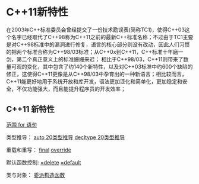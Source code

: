 # C++11新特性
在2003年C++标准委员会曾经提交了一份技术勘误表(简称TC1)，使得C++03这个名字已经取代了C++98称为C++11之前的最新C++标准名称；不过由于TC1主要是对C++98标准中的漏洞进行修复，语言的核心部分则没有改动，因此人们习惯的把两个标准合称为C++98/03标准；从C++0x到C++11，C++标准十年磨一剑，第二个真正意义上的标准姗姗来迟； 相比于C++98/03，C++11则带来了数量可观的变化，其中包含了约140个新特性，以及对C++03标准中约600个缺陷的修正，这使得C++11更像是从C++98/03中孕育出的一种新语言；相比较而言，C++11能更好地用于系统开放和库开发，语法更加泛化和简单化，更加稳定和安全，不仅功能强大，而且能提升程序员的开发效率；

## C++11 新特性
[范围 for 语句](/语言特性相关/范围%20for%20语句.md)


类型推导：
[auto 20类型推导](/数据类型/auto%20类型推导.md)
[decltype 20类型推导](/数据类型/decltype%20类型推导.md)

重载和重写：
[final](/关键字与限定符/final.md)
[override](/关键字与限定符/override.md)

默认函数控制:
[=delete](/关键字与限定符/=delete.md)
[=default](/关键字与限定符/=default.md)

类与对象：
[委派构造函数](/面向对象/委派构造函数.md)



